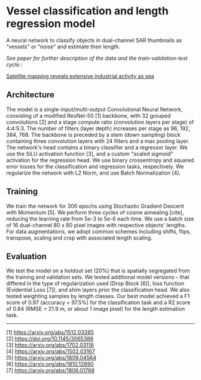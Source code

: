 # Vessel classification and length regression model

A neural network to classify objects in dual-channel SAR thumbnails as "vessels" or "noise" and estimate their length.

_See paper for further description of the data and the train-validation-test cycle._:

[Satellite mapping reveals extensive industrial activity as sea](http://#)

## Architecture

The model is a single-input/multi-output Convolutional Neural Network, consisting of a modified ResNet-50 [1] backbone, with 32 grouped convolutions [2] and a stage compute ratio (convolution layers per stage) of 4:4:5:3. The number of filters (layer depth) increases per stage as 96, 192, 384, 768. The backbone is preceded by a stem (down sampling) block containing three convolution layers with 24 filters and a max pooling layer. The network's head contains a binary classifier and a regressor layer. We use the SiLU activation function [3], and a custom "scaled sigmoid" activation for the regression head. We use binary crossentropy and squared error losses for the classification and regression tasks, respectively. We regularize the network with L2 Norm, and use Batch Normalization [4]. 

## Training

We train the network for 300 epochs using Stochastic Gradient Descent with Momentum [5]. We perform three cycles of cosine annealing [cite], reducing the learning rate from 5e-3 to 5e-6 each time. We use a batch size of 16 dual-channel 80 x 80 pixel images with respective objects' lengths. For data augmentations, we adopt common schemes including shifts, flips, transpose, scaling and crop with associated length scaling.

## Evaluation

We test the model on a holdout set (20%) that is spatially segregated from the training and validation sets. We tested additional model versions – that differed in the type of regularization used (Drop Block [6]), loss function (Evidential Loss [7]), and shim layers prior the classification head. We also tested weighting samples by length classes. Our best model achieved a F1 score of 0.97 (accuracy = 97.5%) for the classification task and a R2 score of 0.84 (RMSE = 21.9 m, or about 1 image pixel) for the length estimation task.

---

[1] https://arxiv.org/abs/1512.03385   
[2] https://doi.org/10.1145/3065386  
[3] https://arxiv.org/abs/1702.03118  
[4] https://arxiv.org/abs/1502.03167  
[5] https://arxiv.org/abs/1809.04564  
[6] https://arxiv.org/abs/1810.12890  
[7] https://arxiv.org/abs/1806.01768  
